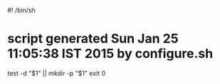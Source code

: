 #! /bin/sh
# script generated Sun Jan 25 11:05:38 IST 2015 by configure.sh

test -d "$1" || mkdir -p "$1"
exit 0
